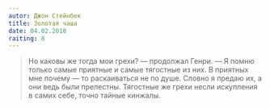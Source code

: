 ```yaml
---
autor: Джон Стейнбек
title: Золотая чаша
date: 04.02.2018
raiting: 8
---
```

> Но каковы же тогда мои грехи? — продолжал Генри. — Я помню только самые приятные и самые тягостные из них. В приятных мне почему — то раскаиваться не по душе. Словно я предаю их, а они ведь были прелестны. Тягостные же грехи несли искупления в самих себе, точно тайные кинжалы.